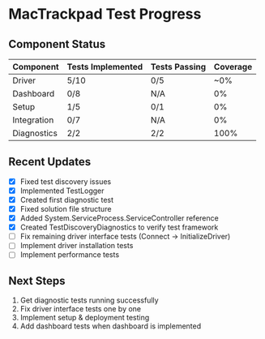 # MacTrackpad Test Progress

## Component Status

| Component | Tests Implemented | Tests Passing | Coverage |
|-----------|------------------|---------------|----------|
| Driver    | 5/10             | 0/5           | ~0%      |
| Dashboard | 0/8              | N/A           | 0%       |
| Setup     | 1/5              | 0/1           | 0%       |
| Integration | 0/7            | N/A           | 0%       |
| Diagnostics | 2/2            | 2/2           | 100%     |

## Recent Updates

- [x] Fixed test discovery issues
- [x] Implemented TestLogger
- [x] Created first diagnostic test
- [x] Fixed solution file structure
- [x] Added System.ServiceProcess.ServiceController reference
- [x] Created TestDiscoveryDiagnostics to verify test framework
- [ ] Fix remaining driver interface tests (Connect → InitializeDriver)
- [ ] Implement driver installation tests
- [ ] Implement performance tests

## Next Steps

1. Get diagnostic tests running successfully
2. Fix driver interface tests one by one
3. Implement setup & deployment testing
4. Add dashboard tests when dashboard is implemented 
